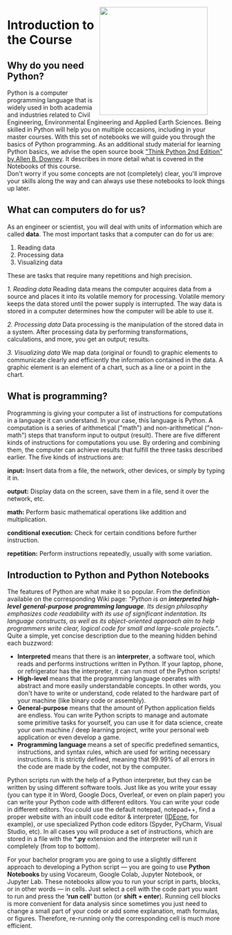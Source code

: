<figure>
  <IMG SRC="https://raw.githubusercontent.com/mbakker7/exploratory_computing_with_python/master/tudelft_logo.png" WIDTH=250 ALIGN="right">
</figure>


# Introduction to the Course

## Why do you need Python? 
    
Python is a computer programming language that is widely used in both academia and industries related to Civil Engineering, Environmental Engineering and Applied Earth Sciences. Being skilled in Python will help you on multiple occasions, including in your master courses. With this set of notebooks we will guide you through the basics of Python programming. As an additional study material for learning Python basics, we advise the open source book <a href="https://greenteapress.com/wp/think-python-2e/">"Think Python 2nd Edition" by Allen B. Downey</a>. It describes in more detail what is covered in the Notebooks of this course.
<br>
Don't worry if you some concepts are not (completely) clear, you'll improve your skills along the way and can always use these notebooks to look things up later.

## What can computers do for us?
As an engineer or scientist, you will deal with units of information which are called <b>data</b>. The most important tasks that a computer can do for us are:

1. Reading data
2. Processing data
3. Visualizing data

These are tasks that require many repetitions and high precision.

_1. Reading data_
Reading data means the computer acquires data from a source and places it into its volatile memory for processing. Volatile memory keeps the data stored until the power supply is interrupted. The way data is stored in a computer determines how the computer will be able to use it.

_2. Processing data_
Data processing is the manipulation of the stored data in a system. After processing data by performing transformations, calculations, and more, you get an output; results.

_3. Visualizing data_
We map data (original or found) to graphic elements to communicate clearly and efficiently the information contained in the data. A graphic element is an element of a chart, such as a line or a point in the chart.

## What is programming?

Programming is giving your computer a list of instructions for computations in a language it can understand. In your case, this language is Python. A computation is a series of arithmetical ("math") and non-arithmetical ("non-math") steps that transform input to output (result).
There are five different kinds of instructions for computations you use. By ordering and combining them, the computer can achieve results that fulfill the three tasks described earlier. The five kinds of instructions are:

<b>input:</b>
    Insert data from a file, the network, other devices, or simply by typing it in.
    
<b>output:</b>
    Display data on the screen, save them in a file, send it over the network, etc.

<b>math:</b>
    Perform basic mathematical operations like addition and multiplication.

<b>conditional execution:</b>
    Check for certain conditions before further instruction.

<b>repetition:</b>
    Perform instructions repeatedly, usually with some variation.


## Introduction to Python and Python Notebooks
    
The features of Python are what make it so popular. From the definition available on the corresponding Wiki page: <i> "Python is an <b>interpreted</b> <b>high-level</b> <b>general-purpose</b> <b>programming language</b>. Its design philosophy emphasizes code readability with its use of significant indentation. Its language constructs, as well as its object-oriented approach aim to help programmers write clear, logical code for small and large-scale projects."</i>. Quite a simple, yet concise description due to the meaning hidden behind each buzzword:
    

<ul>
<li> <b>Interpreted</b> means that there is an <b>interpreter</b>, a software tool, which reads and performs instructions written in Python. If your laptop, phone, or refrigerator has the interpreter, it can run most of the Python scripts!
<li> <b>High-level</b> means that the programming language operates with abstract and more easily understandable concepts. In other words, you don't have to write or understand, code related to the hardware part of your machine (like binary code or assembly).
<li> <b>General-purpose</b> means that the amount of Python application fields are endless. You can write Python scripts to manage and automate some primitive tasks for yourself, you can use it for data science, create your own machine / deep learning project, write your personal web application or even develop a game. 
<li> <b> Programming language </b>means a set of specific predefined semantics, instructions, and syntax rules, which are used for writing necessary instructions. It is strictly defined, meaning that 99.99% of all errors in the code are made by the coder, not by the computer.
</ul>



Python scripts run with the help of a Python interpreter, but they can be written by using different software tools. Just like as you write your essay (you can type it in Word, Google Docs, Overleaf, or even on plain paper) you can write your Python code with different editors. You can write your code in different editors. You could use the default notepad, notepad++, find a proper website with an inbuilt code editor & interpreter (<a href="https://ideone.com/">IDEone</a>, for example), or use specialized Python code editors (Spyder, PyCharm, Visual Studio, etc). In all cases you will produce a set of instructions, which are stored in a file with the <b>*.py</b> extension and the interpreter will run it completely (from top to bottom).

For your bachelor program you are going to use a slightly different approach to developing a Python script — you are going to use <b> Python Notebooks </b> by using Vocareum, Google Colab, Jupyter Notebook, or Jupyter Lab. These notebooks allow you to run your script in parts, blocks, or in other words — in cells. Just select a cell with the code part you want to run and press the <b>'run cell'</b> button (or <b>shift + enter</b>). Running cell blocks is more convenient for data analysis since sometimes you just need to change a small part of your code or add some explanation, math formulas, or figures. Therefore, re-running only the corresponding cell is much more efficient.

